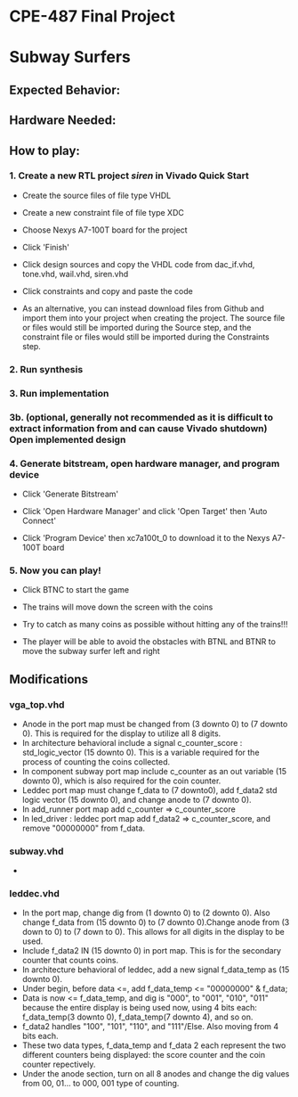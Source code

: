 # CPE-487 Final Project
# Subway Surfers
## Expected Behavior:

## Hardware Needed:

## How to play:
### 1. Create a new RTL project _siren_ in Vivado Quick Start

* Create the source files of file type VHDL

* Create a new constraint file of file type XDC

* Choose Nexys A7-100T board for the project

* Click 'Finish'

* Click design sources and copy the VHDL code from dac_if.vhd, tone.vhd, wail.vhd, siren.vhd

* Click constraints and copy and paste the code
* As an alternative, you can instead download files from Github and import them into your project when creating the project. The source file or files would still be imported during the Source step, and the constraint file or files would still be imported during the Constraints step.
### 2. Run synthesis

### 3. Run implementation

### 3b. (optional, generally not recommended as it is difficult to extract information from and can cause Vivado shutdown) Open implemented design

### 4. Generate bitstream, open hardware manager, and program device

* Click 'Generate Bitstream'

* Click 'Open Hardware Manager' and click 'Open Target' then 'Auto Connect'

* Click 'Program Device' then xc7a100t_0 to download it to the Nexys A7-100T board

### 5. Now you can play!

* Click BTNC to start the game

* The trains will move down the screen with the coins

* Try to catch as many coins as possible without hitting any of the trains!!!

* The player will be able to avoid the obstacles with BTNL and BTNR to move the subway surfer left and right 


## Modifications
### vga_top.vhd
* Anode in the port map must be changed from (3 downto 0) to (7 downto 0). This is required for the display to utilize all 8 digits.
* In architecture behavioral include a signal c_counter_score : std_logic_vector (15 downto 0). This is a variable required for the process of counting the coins collected.
* In component subway port map include c_counter as an out variable (15 downto 0), which is also required for the coin counter.
* Leddec port map must change f_data to (7 downto0), add f_data2 std logic vector (15 downto 0), and change anode to (7 downto 0).
* In add_runner port map add c_counter => c_counter_score
* In led_driver : leddec port map add f_data2 => c_counter_score, and remove "00000000" from f_data.

### subway.vhd
* 



### leddec.vhd
* In the port map, change dig from (1 downto 0) to (2 downto 0). Also change f_data from (15 downto 0) to (7 downto 0).Change anode from (3 down to 0) to (7 down to 0). This allows for all digits in the display to be used.
* Include f_data2 IN (15 downto 0) in port map. This is for the secondary counter that counts coins.
* In architecture behavioral of leddec, add a new signal f_data_temp as (15 downto 0).
* Under begin, before data <=, add f_data_temp <= "00000000" & f_data;
* Data is now <= f_data_temp, and dig is "000", to "001", "010", "011" because the entire display is being used now, using 4 bits each: f_data_temp(3 downto 0), f_data_temp(7 downto 4), and so on.
* f_data2 handles "100", "101", "110", and "111"/Else. Also moving from 4 bits each.
* These two data types, f_data_temp and f_data 2 each represent the two different counters being displayed: the score counter and the coin counter repectively.
* Under the anode section, turn on all 8 anodes and change the dig values from 00, 01... to 000, 001 type of counting.

  
  
